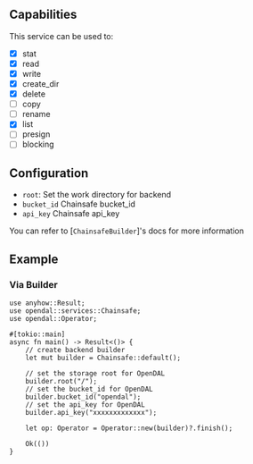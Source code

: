 ## Capabilities

This service can be used to:

- [x] stat
- [x] read
- [x] write
- [x] create_dir
- [x] delete
- [ ] copy
- [ ] rename
- [x] list
- [ ] presign
- [ ] blocking

## Configuration

- `root`: Set the work directory for backend
- `bucket_id` Chainsafe bucket_id
- `api_key` Chainsafe api_key

You can refer to [`ChainsafeBuilder`]'s docs for more information

## Example

### Via Builder

```rust,no_run
use anyhow::Result;
use opendal::services::Chainsafe;
use opendal::Operator;

#[tokio::main]
async fn main() -> Result<()> {
    // create backend builder
    let mut builder = Chainsafe::default();

    // set the storage root for OpenDAL
    builder.root("/");
    // set the bucket_id for OpenDAL
    builder.bucket_id("opendal");
    // set the api_key for OpenDAL
    builder.api_key("xxxxxxxxxxxxx");

    let op: Operator = Operator::new(builder)?.finish();

    Ok(())
}
```
